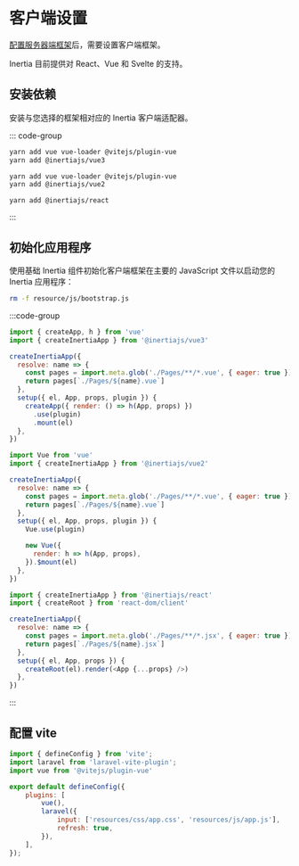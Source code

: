 # 客户端设置

[配置服务器端框架](server-side.md)后，需要设置客户端框架。

Inertia 目前提供对 React、Vue 和 Svelte 的支持。

## 安装依赖

安装与您选择的框架相对应的 Inertia 客户端适配器。

::: code-group

```bash [vue3]
yarn add vue vue-loader @vitejs/plugin-vue
yarn add @inertiajs/vue3
```

```bash [vue2]
yarn add vue vue-loader @vitejs/plugin-vue
yarn add @inertiajs/vue2
```

```react [react]
yarn add @inertiajs/react
```
:::


## 初始化应用程序

使用基础 Inertia 组件初始化客户端框架在主要的 JavaScript 文件以启动您的 Inertia 应用程序：

```bash
rm -f resource/js/bootstrap.js
```

:::code-group
```javascript [vue3]
import { createApp, h } from 'vue'
import { createInertiaApp } from '@inertiajs/vue3'

createInertiaApp({
  resolve: name => {
    const pages = import.meta.glob('./Pages/**/*.vue', { eager: true })
    return pages[`./Pages/${name}.vue`]
  },
  setup({ el, App, props, plugin }) {
    createApp({ render: () => h(App, props) })
      .use(plugin)
      .mount(el)
  },
})
```

```javascript [vue2]
import Vue from 'vue'
import { createInertiaApp } from '@inertiajs/vue2'

createInertiaApp({
  resolve: name => {
    const pages = import.meta.glob('./Pages/**/*.vue', { eager: true })
    return pages[`./Pages/${name}.vue`]
  },
  setup({ el, App, props, plugin }) {
    Vue.use(plugin)

    new Vue({
      render: h => h(App, props),
    }).$mount(el)
  },
})
```

```javascript [react]
import { createInertiaApp } from '@inertiajs/react'
import { createRoot } from 'react-dom/client'

createInertiaApp({
  resolve: name => {
    const pages = import.meta.glob('./Pages/**/*.jsx', { eager: true })
    return pages[`./Pages/${name}.jsx`]
  },
  setup({ el, App, props }) {
    createRoot(el).render(<App {...props} />)
  },
})
```
:::

## 配置 vite

```javascript {3,7}
import { defineConfig } from 'vite';
import laravel from 'laravel-vite-plugin';
import vue from '@vitejs/plugin-vue'

export default defineConfig({
    plugins: [
        vue(),
        laravel({
            input: ['resources/css/app.css', 'resources/js/app.js'],
            refresh: true,
        }),
    ],
});
```